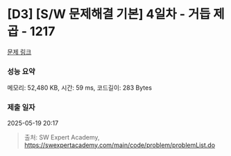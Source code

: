 # [D3] [S/W 문제해결 기본] 4일차 - 거듭 제곱 - 1217 

[문제 링크](https://swexpertacademy.com/main/code/problem/problemDetail.do?contestProbId=AV14dUIaAAUCFAYD) 

### 성능 요약

메모리: 52,480 KB, 시간: 59 ms, 코드길이: 283 Bytes

### 제출 일자

2025-05-19 20:17



> 출처: SW Expert Academy, https://swexpertacademy.com/main/code/problem/problemList.do